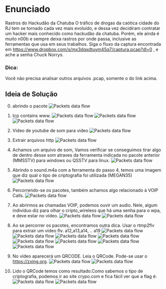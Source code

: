 # Enunciado
Rastros do Hackudão da Chatuba
O tráfico de drogas da caótica cidade do RJ tem se tornado cada vez mais evoluído, e dessa vez decidiram contratar um hacker mais conhecido como hackudão da chatuba. Porém, ele ainda é muito n00b e sempre deixa rastros por onde passa, inclusive as ferramentas que usa em seus trabalhos. Siga o fluxo da captura encontrada em https://www.dropbox.com/s/mx3dqxdtuym45q7/captura.pcap?dl=0 , e ache a senha Chuck Norrys.

### Dica: 
Você não precisa analisar outros arquivos .pcap, somente o do link acima.

## Ideia de Solução
0. abrindo o pacote
![Packets data flow](https://github.com/brunoavelino/writeup-imectf0x7e1/blob/master/forensics/rastros_do_hackudao_da_chatuba/a1.png)

1. tcp contains www.
![Packets data flow](https://github.com/brunoavelino/writeup-imectf0x7e1/blob/master/forensics/rastros_do_hackudao_da_chatuba/a2.png)
![Packets data flow](https://github.com/brunoavelino/writeup-imectf0x7e1/blob/master/forensics/rastros_do_hackudao_da_chatuba/a3.png)
![Packets data flow](https://github.com/brunoavelino/writeup-imectf0x7e1/blob/master/forensics/rastros_do_hackudao_da_chatuba/a4.png)

2. Video de youtube de som para video
![Packets data flow](https://github.com/brunoavelino/writeup-imectf0x7e1/blob/master/forensics/rastros_do_hackudao_da_chatuba/a5.png)

3. Extrair arquivos http
![Packets data flow](https://github.com/brunoavelino/writeup-imectf0x7e1/blob/master/forensics/rastros_do_hackudao_da_chatuba/a6.png)

4. Achamos um arquivo de som, Vamos verificar se conseguimos tirar algo de dentro desse som atraves da ferramenta indicada no pacote anterior (MMSSTV) para windows ou QSSTV para linux.
![Packets data flow](https://github.com/brunoavelino/writeup-imectf0x7e1/blob/master/forensics/rastros_do_hackudao_da_chatuba/a7.png)

5. Abrindo o sound.m4a com a ferramenta do passo 4, temos uma imagem que diz qual o tipo de criptografia foi utilizada (MEGAN35)
![Packets data flow](https://github.com/brunoavelino/writeup-imectf0x7e1/blob/master/forensics/rastros_do_hackudao_da_chatuba/a8.png)

6. Percorrendo-se os pacotes, também achamos algo relacionado à VOIP Calls.
![Packets data flow](https://github.com/brunoavelino/writeup-imectf0x7e1/blob/master/forensics/rastros_do_hackudao_da_chatuba/a9.png)

7. Ao abrirmos as chamadas VOIP, podemos ouvir um audio. Nele, algum indivíduo diz para olhar o cripto_wireless que há uma senha para o wpa, e deve estar no vídeo.
![Packets data flow](https://github.com/brunoavelino/writeup-imectf0x7e1/blob/master/forensics/rastros_do_hackudao_da_chatuba/a10.png)
![Packets data flow](https://github.com/brunoavelino/writeup-imectf0x7e1/blob/master/forensics/rastros_do_hackudao_da_chatuba/a11.png)

8. Ao se percorrer os pacotes, encontramos outra dica. Usar o rtmp2flv para extrair um vídeo flv.
a12,a13,a14, .. a19
![Packets data flow](https://github.com/brunoavelino/writeup-imectf0x7e1/blob/master/forensics/rastros_do_hackudao_da_chatuba/a12.png)
![Packets data flow](https://github.com/brunoavelino/writeup-imectf0x7e1/blob/master/forensics/rastros_do_hackudao_da_chatuba/a13.png)
![Packets data flow](https://github.com/brunoavelino/writeup-imectf0x7e1/blob/master/forensics/rastros_do_hackudao_da_chatuba/a14.png)
![Packets data flow](https://github.com/brunoavelino/writeup-imectf0x7e1/blob/master/forensics/rastros_do_hackudao_da_chatuba/a15.png)
![Packets data flow](https://github.com/brunoavelino/writeup-imectf0x7e1/blob/master/forensics/rastros_do_hackudao_da_chatuba/a16.png)
![Packets data flow](https://github.com/brunoavelino/writeup-imectf0x7e1/blob/master/forensics/rastros_do_hackudao_da_chatuba/a17.png)
![Packets data flow](https://github.com/brunoavelino/writeup-imectf0x7e1/blob/master/forensics/rastros_do_hackudao_da_chatuba/a18.png)
![Packets data flow](https://github.com/brunoavelino/writeup-imectf0x7e1/blob/master/forensics/rastros_do_hackudao_da_chatuba/a19.png)

9. No vídeo aparecerá um QRCODE. Leia o QRCode. Pode-se usar o https://zxing.org.
![Packets data flow](https://github.com/brunoavelino/writeup-imectf0x7e1/blob/master/forensics/rastros_do_hackudao_da_chatuba/a20.png)
![Packets data flow](https://github.com/brunoavelino/writeup-imectf0x7e1/blob/master/forensics/rastros_do_hackudao_da_chatuba/a21.png)

10. Lido o QRCode temos como resultado.Como sabemos o tipo de criptografia, podemos ir ao site crypo.com e fica fácil ver que a flag é: 
![Packets data flow](https://github.com/brunoavelino/writeup-imectf0x7e1/blob/master/forensics/rastros_do_hackudao_da_chatuba/a22.png)
![Packets data flow](https://github.com/brunoavelino/writeup-imectf0x7e1/blob/master/forensics/rastros_do_hackudao_da_chatuba/a23.png)










